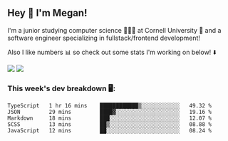 ## Hey 👋 I'm Megan! 
I'm a junior studying computer science 👩🏻‍💻 at Cornell University 🐻 and a software engineer specializing in fullstack/frontend development!

Also I like numbers 📊 so check out some stats I'm working on below! ⬇️

<img src="https://github-readme-stats.vercel.app/api?username=meganyin13&show_icons=true&hide=stars&count_private=true" />

<img src="https://github-readme-stats.vercel.app/api/top-langs/?username=meganyin13&layout=compact&hide=Jupyter%20Notebook" />

### This week's dev breakdown 🖥:
<!--START_SECTION:waka-->
```text
TypeScript   1 hr 16 mins    ████████████▒░░░░░░░░░░░░   49.32 % 
JSON         29 mins         ████▓░░░░░░░░░░░░░░░░░░░░   19.16 % 
Markdown     18 mins         ███░░░░░░░░░░░░░░░░░░░░░░   12.07 % 
SCSS         13 mins         ██▒░░░░░░░░░░░░░░░░░░░░░░   08.88 % 
JavaScript   12 mins         ██░░░░░░░░░░░░░░░░░░░░░░░   08.24 % 
```
<!--END_SECTION:waka-->